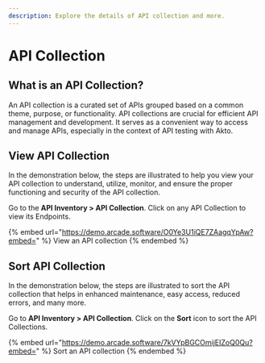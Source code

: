```yaml
---
description: Explore the details of API collection and more.
---
```


# API Collection

## What is an API Collection?

An API collection is a curated set of APIs grouped based on a common theme, purpose, or functionality. API collections are crucial for efficient API management and development. It serves as a convenient way to access and manage APIs, especially in the context of API testing with Akto.

## View API Collection

In the demonstration below, the steps are illustrated to help you view your API collection to understand, utilize, monitor, and ensure the proper functioning and security of the API collection.

Go to the **API Inventory > API Collection**. Click on any API Collection to view its Endpoints.

{% embed url="https://demo.arcade.software/O0Ye3U1iQE7ZAagqYpAw?embed=" %}
View an API collection
{% endembed %}

## Sort API Collection

In the demonstration below, the steps are illustrated to sort the API collection that helps in enhanced maintenance, easy access, reduced errors, and many more.

Go to **API Inventory > API Collection**. Click on the **Sort** icon to sort the API Collections.

{% embed url="https://demo.arcade.software/7kVYpBGCOmijEIZoQ0Qu?embed=" %}
Sort an API collection
{% endembed %}
